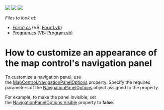 <!-- default badges list -->
![](https://img.shields.io/endpoint?url=https://codecentral.devexpress.com/api/v1/VersionRange/128576310/16.1.4%2B)
[![](https://img.shields.io/badge/Open_in_DevExpress_Support_Center-FF7200?style=flat-square&logo=DevExpress&logoColor=white)](https://supportcenter.devexpress.com/ticket/details/T202116)
[![](https://img.shields.io/badge/📖_How_to_use_DevExpress_Examples-e9f6fc?style=flat-square)](https://docs.devexpress.com/GeneralInformation/403183)
<!-- default badges end -->
<!-- default file list -->
*Files to look at*:

* [Form1.cs](./CS/NavigationPanelOptions/Form1.cs) (VB: [Form1.vb](./VB/NavigationPanelOptions/Form1.vb))
* [Program.cs](./CS/NavigationPanelOptions/Program.cs) (VB: [Program.vb](./VB/NavigationPanelOptions/Program.vb))
<!-- default file list end -->
# How to customize an appearance of the map control's navigation panel


<p>To customize a navigation panel, use the <a href="https://documentation.devexpress.com/#WindowsForms/DevExpressXtraMapMapControl_NavigationPanelOptionstopic">MapControl.NavigationPanelOptions</a> property. Specify the required parameters of the <a href="https://documentation.devexpress.com/#WindowsForms/clsDevExpressXtraMapNavigationPanelOptionstopic">NavigationPanelOptions</a> object assigned to the property.</p>
<p>For example, to make the panel invisible, set the <a href="https://documentation.devexpress.com/#WindowsForms/DevExpressXtraMapNavigationPanelOptions_Visibletopic">NavigationPanelOptions.Visible</a> property to <strong>false</strong>.</p>

<br/>


